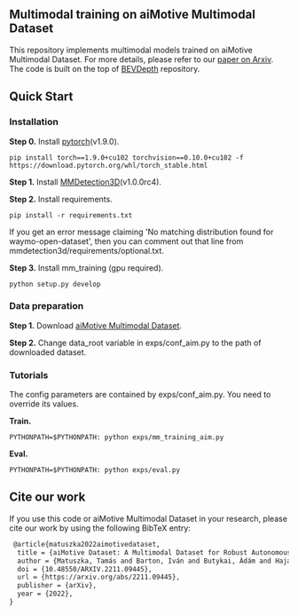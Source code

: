 ## Multimodal training on aiMotive Multimodal Dataset
This repository implements multimodal models trained on aiMotive Multimodal Dataset. For more details, please refer to our [paper on Arxiv](https://arxiv.org/abs/2211.09445).
The code is built on the top of [BEVDepth](https://github.com/Megvii-BaseDetection/BEVDepth) repository.

## Quick Start
### Installation
**Step 0.** Install [pytorch](https://pytorch.org/)(v1.9.0).
```shell
pip install torch==1.9.0+cu102 torchvision==0.10.0+cu102 -f https://download.pytorch.org/whl/torch_stable.html
```

**Step 1.** Install [MMDetection3D](https://github.com/open-mmlab/mmdetection3d/blob/master/docs/en/getting_started.md)(v1.0.0rc4).


**Step 2.** Install requirements.
```shell
pip install -r requirements.txt
```

If you get an error message claiming 'No matching distribution found for waymo-open-dataset', then you can comment out
that line from mmdetection3d/requirements/optional.txt.

**Step 3.** Install mm_training (gpu required).
```shell
python setup.py develop
```

### Data preparation
**Step 1.** Download [aiMotive Multimodal Dataset](https://github.com/aimotive/aimotive_dataset).

**Step 2.** Change data_root variable in exps/conf_aim.py to the path of downloaded dataset.

### Tutorials
The config parameters are contained by exps/conf_aim.py. You need to override its values.

**Train.**
```
PYTHONPATH=$PYTHONPATH: python exps/mm_training_aim.py
```
**Eval.**
```
PYTHONPATH=$PYTHONPATH: python exps/eval.py
```

## Cite our work
If you use this code or aiMotive Multimodal Dataset in your research, please cite our work by using the following BibTeX entry:

```latex
 @article{matuszka2022aimotivedataset,
  title = {aiMotive Dataset: A Multimodal Dataset for Robust Autonomous Driving with Long-Range Perception},
  author = {Matuszka, Tamás and Barton, Iván and Butykai, Ádám and Hajas, Péter and Kiss, Dávid and Kovács, Domonkos and Kunsági-Máté, Sándor and Lengyel, Péter and Németh, Gábor and Pető, Levente and Ribli, Dezső and Szeghy, Dávid and Vajna, Szabolcs and Varga, Bálint},
  doi = {10.48550/ARXIV.2211.09445},
  url = {https://arxiv.org/abs/2211.09445},
  publisher = {arXiv},
  year = {2022},
}
```
